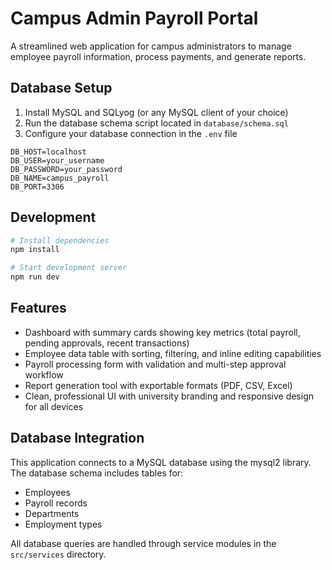 # Campus Admin Payroll Portal

A streamlined web application for campus administrators to manage employee payroll information, process payments, and generate reports.

## Database Setup

1. Install MySQL and SQLyog (or any MySQL client of your choice)
2. Run the database schema script located in `database/schema.sql`
3. Configure your database connection in the `.env` file

```
DB_HOST=localhost
DB_USER=your_username
DB_PASSWORD=your_password
DB_NAME=campus_payroll
DB_PORT=3306
```

## Development

```bash
# Install dependencies
npm install

# Start development server
npm run dev
```

## Features

- Dashboard with summary cards showing key metrics (total payroll, pending approvals, recent transactions)
- Employee data table with sorting, filtering, and inline editing capabilities
- Payroll processing form with validation and multi-step approval workflow
- Report generation tool with exportable formats (PDF, CSV, Excel)
- Clean, professional UI with university branding and responsive design for all devices

## Database Integration

This application connects to a MySQL database using the mysql2 library. The database schema includes tables for:

- Employees
- Payroll records
- Departments
- Employment types

All database queries are handled through service modules in the `src/services` directory.

